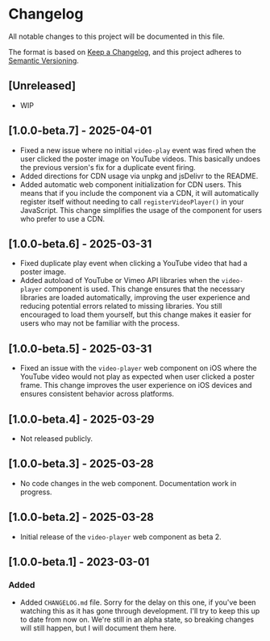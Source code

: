# Changelog

All notable changes to this project will be documented in this file.

The format is based on [Keep a Changelog](https://keepachangelog.com/en/1.0.0/),
and this project adheres to [Semantic Versioning](https://semver.org/spec/v2.0.0.html).

## [Unreleased]

- WIP

## [1.0.0-beta.7] - 2025-04-01

- Fixed a new issue where no initial `video-play` event was fired when the user clicked the poster image on YouTube videos. This basically undoes the previous version's fix for a duplicate event firing.
- Added directions for CDN usage via unpkg and jsDelivr to the README.
- Added automatic web component initialization for CDN users. This means that if you include the component via a CDN, it will automatically register itself without needing to call `registerVideoPlayer()` in your JavaScript. This change simplifies the usage of the component for users who prefer to use a CDN.

## [1.0.0-beta.6] - 2025-03-31

- Fixed duplicate play event when clicking a YouTube video that had a poster image.
- Added autoload of YouTube or Vimeo API libraries when the `video-player` component is used. This change ensures that the necessary libraries are loaded automatically, improving the user experience and reducing potential errors related to missing libraries. You still encouraged to load them yourself, but this change makes it easier for users who may not be familiar with the process.

## [1.0.0-beta.5] - 2025-03-31

- Fixed an issue with the `video-player` web component on iOS where the YouTube video would not play as expected when user clicked a poster frame. This change improves the user experience on iOS devices and ensures consistent behavior across platforms.

## [1.0.0-beta.4] - 2025-03-29

- Not released publicly.

## [1.0.0-beta.3] - 2025-03-28

- No code changes in the web component. Documentation work in progress.

## [1.0.0-beta.2] - 2025-03-28

- Initial release of the `video-player` web component as beta 2.

## [1.0.0-beta.1] - 2023-03-01

### Added

- Added `CHANGELOG.md` file. Sorry for the delay on this one, if you've been watching this as it has gone through development. I'll try to keep this up to date from now on. We're still in an alpha state, so breaking changes will still happen, but I will document them here.
